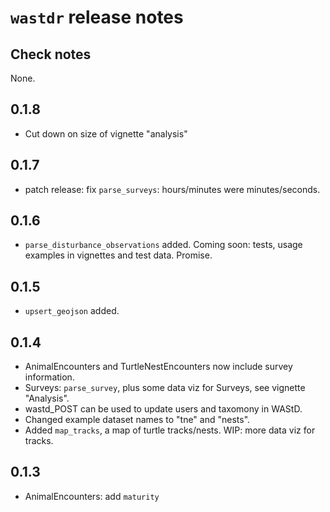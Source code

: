 # `wastdr` release notes

## Check notes
None.

## 0.1.8
* Cut down on size of vignette "analysis"

## 0.1.7
* patch release: fix `parse_surveys`: hours/minutes were minutes/seconds.

## 0.1.6
* `parse_disturbance_observations` added. 
  Coming soon: tests, usage examples in vignettes and test data. Promise.

## 0.1.5
* `upsert_geojson` added.

## 0.1.4
* AnimalEncounters and TurtleNestEncounters now include survey information.
* Surveys: `parse_survey`, plus some data viz for Surveys, see vignette "Analysis".
* wastd_POST can be used to update users and taxomony in WAStD.
* Changed example dataset names to "tne" and "nests".
* Added `map_tracks`, a map of turtle tracks/nests. WIP: more data viz for tracks.

## 0.1.3
* AnimalEncounters: add `maturity`
